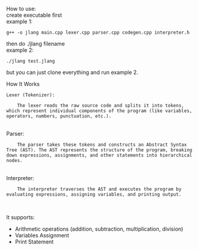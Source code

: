 How to use:<br>
create executable first<br>
example 1: 
```
g++ -o jlang main.cpp lexer.cpp parser.cpp codegen.cpp interpreter.h 
```
then do ./jlang filename<br>
example 2: 

```
./jlang test.jlang
```
but you can just clone everything and run example 2.

How It Works <br>

    Lexer (Tokenizer):

        The lexer reads the raw source code and splits it into tokens, which represent individual components of the program (like variables, operators, numbers, punctuation, etc.).
<br>
    Parser:

        The parser takes these tokens and constructs an Abstract Syntax Tree (AST). The AST represents the structure of the program, breaking down expressions, assignments, and other statements into hierarchical nodes.
<br>
    Interpreter:

        The interpreter traverses the AST and executes the program by evaluating expressions, assigning variables, and printing output.
<br>

It supports: <br>
- Arithmetic operations (addition, subtraction, multiplication, division) <br>
- Variables Assignment <br>
- Print Statement <br>
